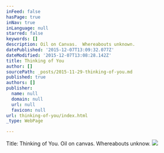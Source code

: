 ```yaml
---
inFeed: false
hasPage: true
inNav: true
inLanguage: null
starred: false
keywords: []
description: Oil on Canvas.  Whereabouts unknown.
datePublished: '2015-12-07T13:09:32.077Z'
dateModified: '2015-12-07T13:08:28.142Z'
title: Thinking of You
author: []
sourcePath: _posts/2015-11-29-thinking-of-you.md
published: true
authors: []
publisher:
  name: null
  domain: null
  url: null
  favicon: null
url: thinking-of-you/index.html
_type: WebPage

---
```

Title:  Thinking of You.  Oil on canvas.  Whereabouts unknow.
![](https://s3-us-west-2.amazonaws.com/the-grid-img/p/4460f453e0634ef9c2ac364ab7d8339ddefe1a89.jpg)